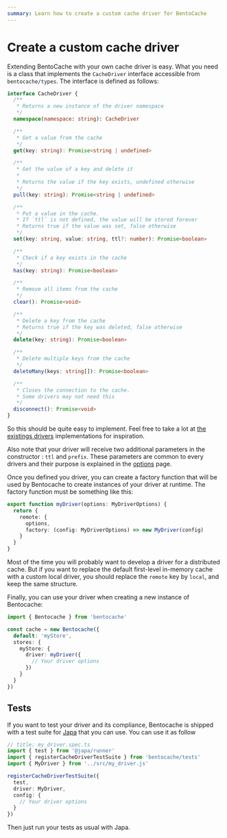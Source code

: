 ```yaml
---
summary: Learn how to create a custom cache driver for BentoCache
---
```


# Create a custom cache driver

Extending BentoCache with your own cache driver is easy. What you need is a class that implements the `CacheDriver` interface accessible from `bentocache/types`. The interface is defined as follows:

```ts
interface CacheDriver {
  /**
   * Returns a new instance of the driver namespace
   */
  namespace(namespace: string): CacheDriver

  /**
   * Get a value from the cache
   */
  get(key: string): Promise<string | undefined>

  /**
   * Get the value of a key and delete it
   *
   * Returns the value if the key exists, undefined otherwise
   */
  pull(key: string): Promise<string | undefined>

  /**
   * Put a value in the cache.
   * If `ttl` is not defined, the value will be stored forever
   * Returns true if the value was set, false otherwise
   */
  set(key: string, value: string, ttl?: number): Promise<boolean>

  /**
   * Check if a key exists in the cache
   */
  has(key: string): Promise<boolean>

  /**
   * Remove all items from the cache
   */
  clear(): Promise<void>

  /**
   * Delete a key from the cache
   * Returns true if the key was deleted, false otherwise
   */
  delete(key: string): Promise<boolean>

  /**
   * Delete multiple keys from the cache
   */
  deleteMany(keys: string[]): Promise<boolean>

  /**
   * Closes the connection to the cache.
   * Some drivers may not need this
   */
  disconnect(): Promise<void>
}
```

So this should be quite easy to implement. Feel free to take a lot at [the existings drivers](link-to-repo) implementations for inspiration. 

Also note that your driver will receive two additional parameters in the constructor : `ttl` and `prefix`. These parameters are common to every drivers and their purpose is explained in the [options](../options.md) page.

Once you defined you driver, you can create a factory function that will be used by Bentocache to create instances of your driver at runtime. The factory function must be something like this:

```ts
export function myDriver(options: MyDriverOptions) {
  return {
    remote: {
      options,
      factory: (config: MyDriverOptions) => new MyDriver(config)
    }
  }
}
```

Most of the time you will probably want to develop a driver for a distributed cache. But if you want to replace the default first-level in-memory cache with a custom local driver, you should replace the `remote` key by `local`, and keep the same structure.

Finally, you can use your driver when creating a new instance of Bentocache:

```ts
import { Bentocache } from 'bentocache'

const cache = new Bentocache({
  default: 'myStore',
  stores: {
    myStore: {
      driver: myDriver({
        // Your driver options
      })
    }
  }
})
```

## Tests

If you want to test your driver and its compliance, Bentocache is shipped with a test suite for [Japa](https://japa.dev/docs) that you can use. You can use it as follow 

```ts
// title: my_driver.spec.ts
import { test } from '@japa/runner'
import { registerCacheDriverTestSuite } from 'bentocache/tests'
import { MyDriver } from '../src/my_driver.js'

registerCacheDriverTestSuite({
  test,
  driver: MyDriver,
  config: {
    // Your driver options
  }
})
```

Then just run your tests as usual with Japa.
